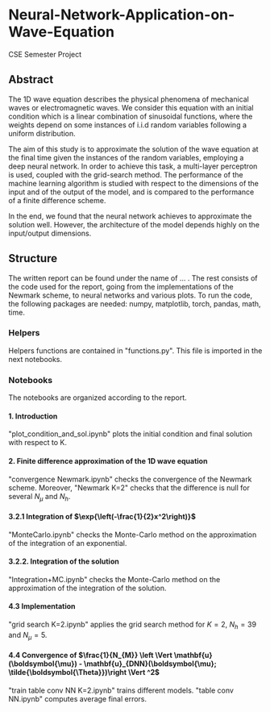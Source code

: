 # Neural-Network-Application-on-Wave-Equation
CSE Semester Project

## Abstract 
The 1D wave equation describes the physical phenomena of mechanical waves or electromagnetic waves. We consider this equation with an initial condition which is a linear combination of sinusoidal functions, where the weights depend on some instances of i.i.d random variables following a uniform distribution.  

The aim of this study is to approximate the solution of the wave equation at the final time given the instances of the random variables, employing a deep neural network. In order to achieve this task, a multi-layer perceptron is used, coupled with the grid-search method. The performance of the machine learning algorithm is studied with respect to the dimensions of the input and of the output of the model, and is compared to the performance of a finite difference scheme.

In the end, we found that the neural network achieves to approximate the solution well. However, the architecture of the model depends highly on the input/output dimensions. 

## Structure
The written report can be found under the name of ... . The rest consists of the code used for the report, going from the implementations of the Newmark scheme, to neural networks and various plots. 
To run the code, the following packages are needed: numpy, matplotlib, torch, pandas, math, time.

### Helpers
Helpers functions are contained in "functions.py". This file is imported in the next notebooks.

### Notebooks
The notebooks are organized according to the report. 

#### 1. Introduction
"plot_condition_and_sol.ipynb" plots the initial condition and final solution with respect to K. 

#### 2. Finite difference approximation of the 1D wave equation
"convergence Newmark.ipynb" checks the convergence of the Newmark scheme. Moreover, "Newmark K=2" checks that the difference is null for several $N_\mu$ and $N_h$.

#### 3.2.1 Integration of $\exp{\left(-\frac{1}{2}x^2\right)}$
"MonteCarlo.ipynb" checks the Monte-Carlo method on the approximation of the integration of an exponential. 

#### 3.2.2. Integration of the solution
"Integration+MC.ipynb" checks the Monte-Carlo method on the approximation of the integration of the solution.

#### 4.3 Implementation
"grid search K=2.ipynb" applies the grid search method for $K=2$, $N_h = 39$ and $N_\mu = 5$.

#### 4.4 Convergence of $\frac{1}{N_{M}} \left \Vert \mathbf{u}(\boldsymbol{\mu}) - \mathbf{u}_{DNN}(\boldsymbol{\mu}; \tilde{\boldsymbol{\Theta}})\right \Vert ^2$
"train table conv NN K=2.ipynb" trains different models. 
"table conv NN.ipynb" computes average final errors. 

